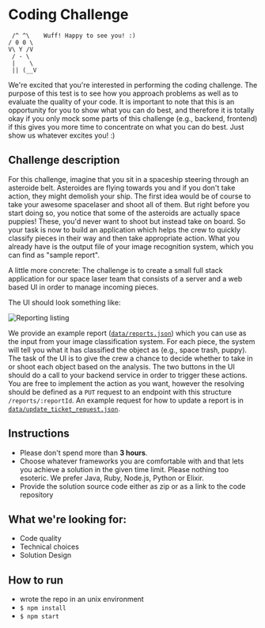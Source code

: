 # Coding Challenge
```
 /^ ^\    Wuff! Happy to see you! :)
/ 0 0 \
V\ Y /V
 / - \
 |    \
 || (__V
```

We're excited that you're interested in performing the coding challenge.
The purpose of this test is to see how you approach problems as well as to evaluate the quality of your code. It is important to note that this is an opportunity for you to show what you can do best, and therefore it is totally okay if you only mock some parts of this challenge (e.g., backend, frontend) if this gives you more time to concentrate on what you can do best. Just show us whatever excites you! :) 

## Challenge description

For this challenge, imagine that you sit in a spaceship steering through an asteroide belt. Asteroides are flying towards you and if you don't take action, they might demolish your ship. The first idea would be of course to take your awesome spacelaser and shoot all of them. But right before you start doing so, you notice that some of the asteroids are actually space puppies! These, you'd never want to shoot but instead take on board. So your task is now to build an application which helps the crew to quickly classify pieces in their way and then take appropriate action. What you already have is the output file of your image recognition system, which you can find as "sample report".

A little more concrete:
The challenge is to create a small full stack application for our space laser team that consists of a server and a web based UI in order to manage incoming pieces.

The UI should look something like:

![Reporting listing](images/wireframe.png)

We provide an example report ([`data/reports.json`](data/reports.json)) which you can use as the input from your image classification system. For each piece, the system will tell you what it has classified the object as (e.g., space trash, puppy). The task of the UI is to give the crew a chance to decide whether to take in or shoot each object based on the analysis. The two buttons in the UI should do a call to your backend service in order to trigger these actions. You are free to implement the action as you want, however the resolving should be defined as a `PUT` request to an endpoint with this structure `/reports/:reportId`. An example request for how to update a report is in [`data/update_ticket_request.json`](data/update_ticket_request.json).


## Instructions
- Please don't spend more than **3 hours**.
- Choose whatever frameworks you are comfortable with and that lets you achieve a solution in the given time limit. Please nothing too esoteric. We prefer Java, Ruby, Node.js, Python or Elixir.
- Provide the solution source code either as zip or as a link to the code repository

## What we're looking for:
- Code quality
- Technical choices
- Solution Design


## How to run
- wrote the repo in an unix environment
- `$ npm install`
- `$ npm start`